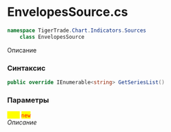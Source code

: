 
# EnvelopesSource.cs
```csharp
namespace TigerTrade.Chart.Indicators.Sources  
    class EnvelopesSource
```

Описание

### Синтаксис
```csharp
public override IEnumerable<string> GetSeriesList()
```

### Параметры  
<mark style="color:yellow;">**`List`**</mark> <mark style="color:red;">`new`</mark>  
 *Описание*  
  

                    
                    